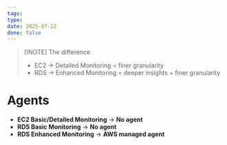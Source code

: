 ```yaml
---
tags: 
type: 
date: 2025-07-22
done: false
---
```

> [!NOTE] The difference
> - EC2 → Detailed Monitoring = finer granularity
> - RDS → Enhanced Monitoring = deeper insights + finer granularity

# Agents
- **EC2 Basic/Detailed Monitoring** → **No agent**
- **RDS Basic Monitoring** → **No agent**
- **RDS Enhanced Monitoring** → **AWS managed agent**